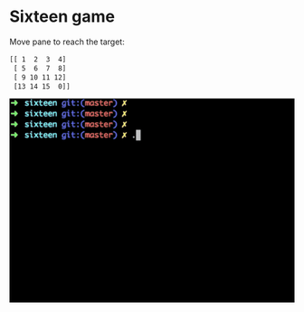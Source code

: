 # Sixteen game
Move pane to reach the target:

    [[ 1  2  3  4]
     [ 5  6  7  8]
     [ 9 10 11 12]
     [13 14 15  0]]

![Interface](https://github.com/WangXin93/My_python_demo/blob/master/sixteen/interface.gif)

